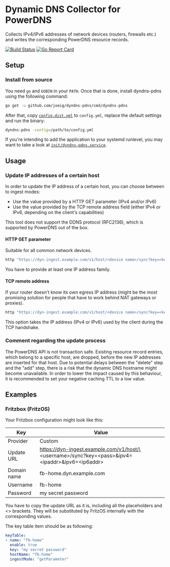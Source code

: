 # Dynamic DNS Collector for PowerDNS

Collects IPv4/IPv6 addresses of network devices (routers, firewalls etc.) and writes the corresponding PowerDNS resource records.

[![Build Status](https://github.com/joeig/dyndns-pdns/workflows/Tests/badge.svg)](https://github.com/joeig/dyndns-pdns/actions)
[![Go Report Card](https://goreportcard.com/badge/github.com/joeig/dyndns-pdns)](https://goreportcard.com/report/github.com/joeig/dyndns-pdns)

## Setup

### Install from source

You need `go` and `GOBIN` in your `PATH`. Once that is done, install dyndns-pdns using the following command:

~~~ bash
go get -u github.com/joeig/dyndns-pdns/cmd/dyndns-pdns
~~~

After that, copy [`config.dist.yml`](configs/config.dist.yml) to `config.yml`, replace the default settings and run the binary:

~~~ bash
dyndns-pdns -config=/path/to/config.yml
~~~

If you're intending to add the application to your systemd runlevel, you may want to take a look at [`init/dyndns-pdns.service`](init/dyndns-pdns.service).

## Usage

### Update IP addresses of a certain host

In order to update the IP address of a certain host, you can choose between to ingest modes:

- Use the value provided by a HTTP GET parameter (IPv4 and/or IPv6)
- Use the value provided by the TCP remote address field (either IPv4 or IPv6, depending on the client's capabilities)

This tool does not support the DDNS protocol (RFC2136), which is supported by PowerDNS out of the box.

#### HTTP GET parameter

Suitable for all common network devices.

~~~ bash
http "https://dyn-ingest.example.com/v1/host/<device name>/sync?key=<key>&ipv4=<IPv4 address>&ipv6=<IPv6 address>"
~~~

You have to provide at least one IP address family.

#### TCP remote address

If your router doesn't know its own egress IP address (might be the most promising solution for people that have to work behind NAT gateways or proxies).

~~~ bash
http "https://dyn-ingest.example.com/v1/host/<device name>/sync?key=<key>"
~~~

This option takes the IP address (IPv4 or IPv6) used by the client during the TCP handshake.

### Comment regarding the update process

The PowerDNS API is not transaction safe. Existing resource record entries, which belong to a specific host, are dropped, before the new IP addresses are inserted for that host. Due to potential delays between the "delete" step and the "add" step, there is a risk that the dynamic DNS hostname might become unavailable. In order to lower the impact caused by this behaviour, it is recommended to set your negative caching TTL to a low value.

## Examples

### Fritzbox (FritzOS)

Your Fritzbox configuration might look like this:

| Key | Value |
| --- | ----- |
| Provider | Custom |
| Update URL | https://dyn-ingest.example.com/v1/host/\<username\>/sync?key=\<pass\>&ipv4=\<ipaddr\>&ipv6=\<ip6addr\> |
| Domain name | fb-home.dyn.example.com |
| Username | fb-home |
| Password | my secret password |

You have to copy the update URL as it is, including all the placeholders and \<\> brackets. They will be substituted by FritzOS internally with the corresponding values.

The key table item should be as following:

~~~ yaml
keyTable:
- name: "fb-home"
  enable: true
  key: "my secret password"
  hostName: "fb-home"
  ingestMode: "getParameter"
~~~
